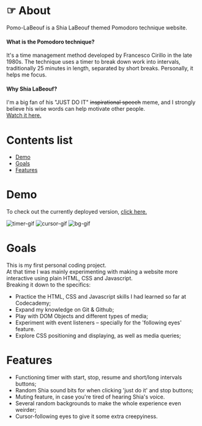 # ☞ About

Pomo-LaBeouf is a Shia LaBeouf themed Pomodoro technique website.

#### What is the Pomodoro technique?

It's a time management method developed by Francesco Cirillo in the late 1980s. The technique uses a timer to break down work into intervals, traditionally 25 minutes in length, separated by short breaks. Personally, it helps me focus.

#### Why Shia LaBeouf?

I'm a big fan of his "JUST DO IT" ~~inspirational speech~~ meme, and I strongly believe his wise words can help motivate other people.  
[Watch it here.](https://www.youtube.com/watch?v=ZXsQAXx_ao0&t=1s)

# Contents list

- [Demo](#demo)
- [Goals](#goals)
- [Features](#features)

# Demo

To check out the currently deployed version, [click here.](https://nikolasalim.github.io/Pomo-LaBeouf/)

![timer-gif](https://github.com/nikolasalim/Pomo-LaBeouf/tree/master/media/demo/timer.gif)
![cursor-gif](https://github.com/nikolasalim/Pomo-LaBeouf/tree/master/media/demo/cursor.gif)
![bg-gif](https://github.com/nikolasalim/Pomo-LaBeouf/tree/master/media/demo/bg.gif)

# Goals

This is my first personal coding project.  
At that time I was mainly experimenting with making a website more interactive using plain HTML, CSS and Javascript.  
Breaking it down to the specifics:

- Practice the HTML, CSS and Javascript skills I had learned so far at Codecademy;
- Expand my knowledge on Git & Github;
- Play with DOM Objects and different types of media;
- Experiment with event listeners – specially for the 'following eyes' feature.
- Explore CSS positioning and displaying, as well as media queries;

# Features

- Functioning timer with start, stop, resume and short/long intervals buttons;
- Random Shia sound bits for when clicking 'just do it' and stop buttons;
- Muting feature, in case you're tired of hearing Shia's voice.
- Several random backgrounds to make the whole experience even weirder;
- Cursor-following eyes to give it some extra creepyiness.
